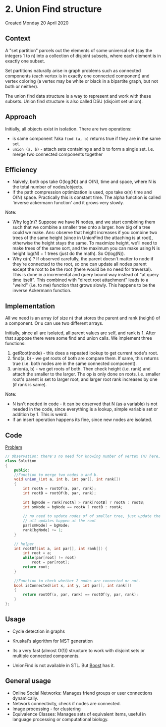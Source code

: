 # 2. Union Find structure
Created Monday 20 April 2020

## Context
A "set partition" parcels out the elements of some universal set (say the integers 1 to n) into a collection of disjoint subsets, where each element is in exactly one subset.

Set partitions naturally arise in graph problems such as connected components (each vertex is in exactly one connected component) and vertex coloring (a vertex may be white or black in a bipartite graph, but not both or neither).

The union find data structure is a way to represent and work with these subsets.
Union find structure is also called DSU (disjoint set union).

## Approach
Initially, all objects exist in isolation. There are two operations:
- is same component ?aka `find (a, b)`  returns true if they are in the same set.
- `union (a, b)` - attach sets containing a and b to form a single set. i.e. merge two connected components together

## Efficiency
- Naively, both ops take O(log(N)) and O(N), time and space, where N is the total number of nodes/objects.
- If the path compression optimization is used, ops take α(n) time and O(N) space. Practically this is constant time. The alpha function is called 'inverse ackermann function' and it grows very slowly.

Note:
- Why log(n)? Suppose we have N nodes, and we start combining them such that we combine a smaller tree onto a larger. how big of a tree could we make. Ans: observe that height increases if you combine two trees of the same height (since in UnionFind the attaching is at root), otherwise the height stays the same. To maximize height, we'll need to make trees of the same sort, and the maximum you can make using N is height log(N) + 1 trees (just do the math). So O(log(N)).
- Why α(n) ? If observed carefully, the parent doesn't matter to node if they're connected to the root, so one can update all nodes parent except the root to be the root (there would be no need for traversal). This is done in a incremental and query bound way instead of "at query time itself". This combined with "direct root attachment" leads to a "weird" (i.e. to me) function that grows slowly. This happens to be the inverse Ackermann function.

## Implementation
All we need is an array (of size n) that stores the parent and rank (height) of a component. Or u can use two different arrays.

Initially, since all are isolated, all parent values are self, and rank is 1. After that suppose there were some find and union calls. We implement three functions:
1. getRoot(node) - this does a repeated lookup to get current node's root.
2. find(a, b) - we get roots of both are compare them. If same, this returns true (i.e. both nodes are in the same connected component).
3. union(a, b) - we get roots of both. Then check height (i.e. rank) and attach the smaller to the larger. The op is only done on roots. i.e. smaller root's parent is set to larger root, and larger root rank increases by one (if rank is same).

Note:
- N isn't needed in code - it can be observed that N (as a variable) is not needed in the code, since everything is a lookup, simple variable set or addition by 1. This is weird.
- If an insert operation happens its fine, since new nodes are isolated.

## Code
[Problem](https://www.geeksforgeeks.org/problems/union-find)
```cpp
// Observation: there's no need for knowing number of vertex (n) here, since UnionFind starts as forest
class Solution
{
    public:
    //Function to merge two nodes a and b.
    void union_(int a, int b, int par[], int rank[]) 
    {
        int rootA = rootOf(a, par, rank);
        int rootB = rootOf(b, par, rank);
        
        int bgNode = rank[rootA] > rank[rootB] ? rootA : rootB;
        int smNode = bgNode == rootA ? rootB : rootA;
        
        // no need to update nodes of of smaller tree, just update the root
        // all updates happen at the root
        par[smNode] = bgNode;
        rank[bgNode] += 1;
    }
    
    // helper
    int rootOf(int a, int par[], int rank[]) {
        int root = a;
        while(par[root] != root)
            root = par[root];
        return root;
    }
    
    //Function to check whether 2 nodes are connected or not.
    bool isConnected(int x, int y, int par[], int rank[])
    {
        return rootOf(x, par, rank) == rootOf(y, par, rank);
    }
};
```

## Usage
- Cycle detection in graphs
- Kruskal's algorithm for MST generation


- Its a very fast (almost O(1)) structure to work with disjoint sets or multiple connected components.
- UnionFind is not available in STL. But [Boost](https://stackoverflow.com/a/43561791/11392807) has it.

## General usage
- Online Social Networks: Manages friend groups or user connections dynamically.
- Network connectivity, check if nodes are connected.
- Image processing - for clustering
- Equivalence Classes: Manages sets of equivalent items, useful in language processing or computational biology.